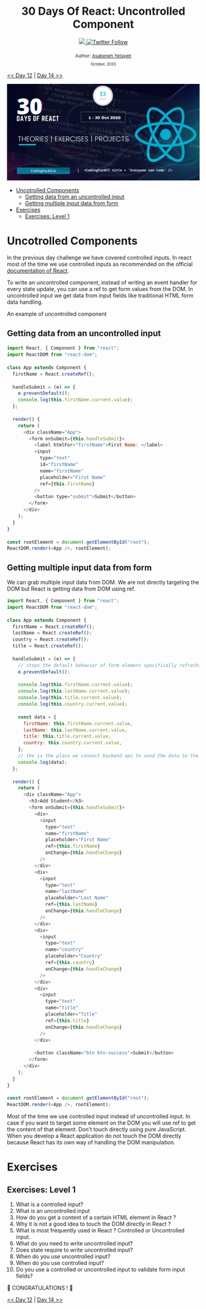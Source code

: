 <div align="center">
  <h1> 30 Days Of React: Uncontrolled Component</h1>
  <a class="header-badge" target="_blank" href="https://www.linkedin.com/in/asabeneh/">
  <img src="https://img.shields.io/badge/style--5eba00.svg?label=LinkedIn&logo=linkedin&style=social">
  </a>
  <a class="header-badge" target="_blank" href="https://twitter.com/Asabeneh">
  <img alt="Twitter Follow" src="https://img.shields.io/twitter/follow/asabeneh?style=social">
  </a>

<sub>Author:
<a href="https://www.linkedin.com/in/asabeneh/" target="_blank">Asabeneh Yetayeh</a><br>
<small> October, 2020</small>
</sub>

</div>

[<< Day 12](../12_Day_Forms/12_forms.md) | [Day 14 >>]()

![30 Days of React banner](../images/30_days_of_react_banner_day_13.jpg)

- [Uncotrolled Components](#uncotrolled-components)
  - [Getting data from an uncontrolled input](#getting-data-from-an-uncontrolled-input)
  - [Getting multiple input data from form](#getting-multiple-input-data-from-form)
- [Exercises](#exercises)
  - [Exercises: Level 1](#exercises-level-1)

# Uncotrolled Components

In the previous day challenge we have covered controlled inputs. In react most of the time we use controlled inputs as recommended on the official [documentation of React](https://reactjs.org/docs/uncontrolled-components.html).

To write an uncontrolled component, instead of writing an event handler for every state update, you can use a ref to get form values from the DOM. In uncontrolled input we get data from input fields like traditional HTML form data handling.

An example of uncontrolled component

## Getting data from an uncontrolled input

```js
import React, { Component } from "react";
import ReactDOM from "react-dom";

class App extends Component {
  firstName = React.createRef();

  handleSubmit = (e) => {
    e.preventDefault();
    console.log(this.firstName.current.value);
  };

  render() {
    return (
      <div className="App">
        <form onSubmit={this.handleSubmit}>
          <label htmlFor="firstName">First Name: </label>
          <input
            type="text"
            id="firstName"
            name="firstName"
            placeholder="First Name"
            ref={this.firstName}
          />
          <button type="submit">Submit</button>
        </form>
      </div>
    );
  }
}

const rootElement = document.getElementById("root");
ReactDOM.render(<App />, rootElement);
```

## Getting multiple input data from form

We can grab multiple input data from DOM. We are not directly targeting the DOM but React is getting data from DOM using ref.

```js
import React, { Component } from "react";
import ReactDOM from "react-dom";

class App extends Component {
  firstName = React.createRef();
  lastName = React.createRef();
  country = React.createRef();
  title = React.createRef();

  handleSubmit = (e) => {
    // stops the default behavior of form element specifically refreshing of page
    e.preventDefault();

    console.log(this.firstName.current.value);
    console.log(this.lastName.current.value);
    console.log(this.title.current.value);
    console.log(this.country.current.value);

    const data = {
      firstName: this.firstName.current.value,
      lastName: this.lastName.current.value,
      title: this.title.current.value,
      country: this.country.current.value,
    };
    // the is the place we connect backend api to send the data to the database
    console.log(data);
  };

  render() {
    return (
      <div className="App">
        <h3>Add Student</h3>
        <form onSubmit={this.handleSubmit}>
          <div>
            <input
              type="text"
              name="firstName"
              placeholder="First Name"
              ref={this.firstName}
              onChange={this.handleChange}
            />
          </div>
          <div>
            <input
              type="text"
              name="lastName"
              placeholder="Last Name"
              ref={this.lastName}
              onChange={this.handleChange}
            />
          </div>
          <div>
            <input
              type="text"
              name="country"
              placeholder="Country"
              ref={this.country}
              onChange={this.handleChange}
            />
          </div>
          <div>
            <input
              type="text"
              name="title"
              placeholder="Title"
              ref={this.title}
              onChange={this.handleChange}
            />
          </div>

          <button className="btn btn-success">Submit</button>
        </form>
      </div>
    );
  }
}

const rootElement = document.getElementById("root");
ReactDOM.render(<App />, rootElement);
```

Most of the time we use controlled input instead of uncontrolled input. In case if you want to target some element on the DOM you will use ref to get the content of that element. Don't touch directly using pure JavaScript. When you develop a React application do not touch the DOM directly because React has its own way of handling the DOM manipulation.

# Exercises

## Exercises: Level 1

1. What is a controlled input?
2. What is an uncontrolled input
3. How do you get a content of a certain HTML element in React ?
4. Why it is not a good idea to touch the DOM directly in React ?
5. What is most frequently used in React ? Controlled or Uncontrolled input.
6. What do you need to write uncontrolled input?
7. Does state require to write uncontrolled input?
8. When do you use uncontrolled input?
9. When do you use controlled input?
10. Do you use a controlled or uncontrolled input to validate form input fields?

🎉 CONGRATULATIONS ! 🎉

[<< Day 12](../12_Day_Forms/12_forms.md) | [Day 14 >>]()

